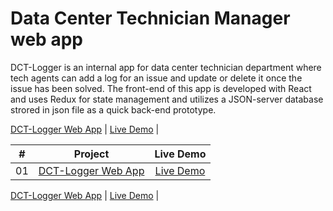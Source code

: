 # Data Center Technician Manager web app

DCT-Logger is an internal app for data center technician department where tech agents can add a log for an issue and update or delete it once the issue has been solved. The front-end of this app is developed with React and uses Redux for state management and utilizes a JSON-server database strored in json file as a quick back-end prototype. 

[DCT-Logger Web App]([https://github.com/abdifatahdev/JS-mini-projects/tree/master/light-dark-theme](https://dct-logger.netlify.app/))       | [Live Demo](https://dct-logger.netlify.app/)  |


|  #  |            Project             | Live Demo |
| :-: | :----------------------------: | :-------: |
| 01  |       [DCT-Logger Web App](https://dct-logger.netlify.app/)       | [Live Demo](https://dct-logger.netlify.app/)  |


[DCT-Logger Web App](https://dct-logger.netlify.app/)       | [Live Demo](https://dct-logger.netlify.app/)  |





